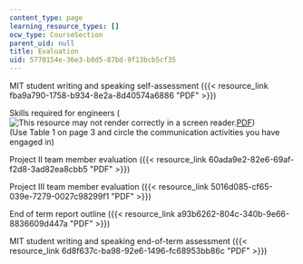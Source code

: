 ```yaml
---
content_type: page
learning_resource_types: []
ocw_type: CourseSection
parent_uid: null
title: Evaluation
uid: 5770154e-36e3-b8d5-87bd-9f13bcb5cf35
---
```


MIT student writing and speaking self-assessment ({{< resource_link fba9a790-1758-b934-8e2a-8d40574a6886 "PDF" >}})

Skills required for engineers (![This resource may not render correctly in a screen reader.](/images/inacessible.gif)[PDF](http://web.mit.edu/ruff/www/1290.pdf))  
(Use Table 1 on page 3 and circle the communication activities you have engaged in)

Project II team member evaluation ({{< resource_link 60ada9e2-82e6-69af-f2d8-3ad82ea8cbb5 "PDF" >}})

Project III team member evaluation ({{< resource_link 5016d085-cf65-039e-7279-0027c98299f1 "PDF" >}})

End of term report outline ({{< resource_link a93b6262-804c-340b-9e66-8836609d447a "PDF" >}})

MIT student writing and speaking end-of-term assessment ({{< resource_link 6d8f637c-ba98-92e6-1496-fc68953bb86c "PDF" >}})